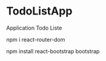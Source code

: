 # TodoListApp
Application Todo Liste


npm i react-router-dom

npm install react-bootstrap bootstrap

